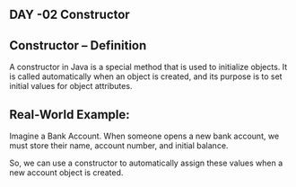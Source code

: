 ## DAY -02 Constructor  
##  Constructor – Definition
A constructor in Java is a special method that is used to initialize objects.
It is called automatically when an object is created, and its purpose is to set initial values for object attributes.

## Real-World Example:
Imagine a Bank Account.
When someone opens a new bank account, we must store their name, account number, and initial balance.

So, we can use a constructor to automatically assign these values when a new account object is created.
